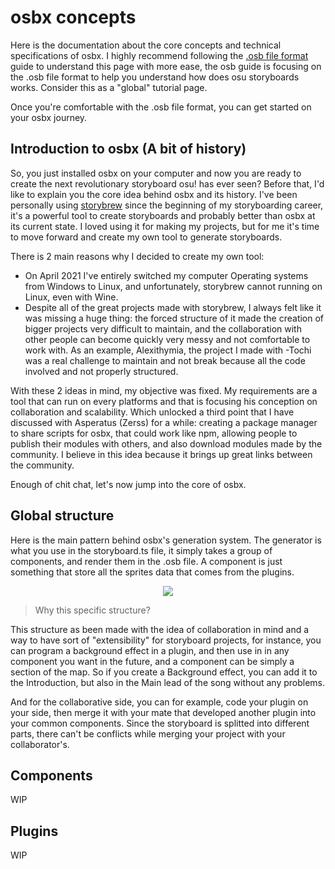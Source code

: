 # osbx concepts

Here is the documentation about the core concepts and technical specifications
of osbx. I highly recommend following the [.osb file
format](https://wiki.osbx.org/storyboard/) guide to understand this page with
more ease, the osb guide is focusing on the .osb file format to help you
understand how does osu storyboards works. Consider this as a "global" tutorial
page.

Once you're comfortable with the .osb file format, you can get started on your
osbx journey.

## Introduction to osbx (A bit of history)

So, you just installed osbx on your computer and now you are ready to create
the next revolutionary storyboard osu! has ever seen? Before that, I'd like to
explain you the core idea behind osbx and its history. I've been personally
using [storybrew](https://github.com/Damnae/storybrew) since the beginning of
my storyboarding career, it's a powerful tool to create storyboards and
probably better than osbx at its current state. I loved using it for making my
projects, but for me it's time to move forward and create my own tool to
generate storyboards.

There is 2 main reasons why I decided to create my own tool:
- On April 2021 I've entirely switched my computer Operating systems from
  Windows to Linux, and unfortunately, storybrew cannot running on Linux, even
  with Wine.
- Despite all of the great projects made with storybrew, I always felt like it
  was missing a huge thing: the forced structure of it made the creation of
  bigger projects very difficult to maintain, and the collaboration with other
  people can become quickly very messy and not comfortable to work with. As an
  example, Alexithymia, the project I made with -Tochi was a real challenge to
  maintain and not break because all the code involved and not properly
  structured.

With these 2 ideas in mind, my objective was fixed. My requirements are a tool
that can run on every platforms and that is focusing his conception on
collaboration and scalability. Which unlocked a third point that I have
discussed with Asperatus (Zerss) for a while: creating a package manager to
share scripts for osbx, that could work like npm, allowing people to publish
their modules with others, and also download modules made by the community. I
believe in this idea because it brings up great links between the community.

Enough of chit chat, let's now jump into the core of osbx.

## Global structure

Here is the main pattern behind osbx's generation system. The generator is what
you use in the storyboard.ts file, it simply takes a group of components, and
render them in the .osb file. A component is just something that store all the
sprites data that comes from the plugins.

<center>
<img src="https://cdn.discordapp.com/attachments/414542714365935626/879818150508634152/unknown.png" />
</center>

> Why this specific structure?

This structure as been made with the idea of collaboration in mind and a way to
have sort of "extensibility" for storyboard projects, for instance, you can
program a background effect in a plugin, and then use in in any component you
want in the future, and a component can be simply a section of the map. So if
you create a Background effect, you can add it to the Introduction, but also in
the Main lead of the song without any problems.

And for the collaborative side, you can for example, code your plugin on your
side, then merge it with your mate that developed another plugin into your
common components. Since the storyboard is splitted into different parts, there
can't be conflicts while merging your project with your collaborator's.

## Components

WIP

## Plugins

WIP
